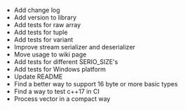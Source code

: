 + Add change log
+ Add version to library
+ Add tests for raw array
+ Add tests for tuple
+ Add tests for variant
+ Improve stream serializer and deserializer
+ Move usage to wiki page
+ Add tests for different SERIO_SIZE's
+ Add tests for Windows platform
+ Update README
+ Find a better way to support 16 byte or more basic types
+ Find a way to test c++17 in CI
+ Process vector<bool> in a compact way